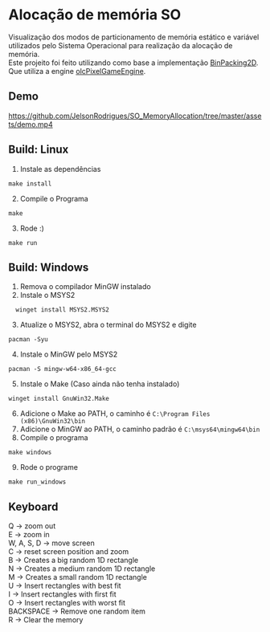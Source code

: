 # Alocação de memória SO

Visualização dos modos de particionamento de memória estático e variável utilizados pelo Sistema Operacional para realização da alocação de memória. <br>
Este projeito foi feito utilizando como base a implementação [BinPacking2D](https://github.com/lucaszm7/AED3_Bin_Packing). Que utiliza a engine [olcPixelGameEngine](https://github.com/OneLoneCoder/olcPixelGameEngine).


## Demo
https://github.com/JelsonRodrigues/SO_MemoryAllocation/tree/master/assets/demo.mp4

## Build: Linux
 1. Instale as dependências
   ```
   make install
   ```
 2. Compile o Programa 
   ```
   make
   ```
 3. Rode :)
   ```
   make run
   ```

## Build: Windows
  1. Remova o compilador MinGW instalado
  2. Instale o MSYS2
  ```
    winget install MSYS2.MSYS2
  ```
  3. Atualize o MSYS2, abra o terminal do MSYS2 e digite
  ```
  pacman -Syu
  ```
  4. Instale o MinGW pelo MSYS2
  ```
  pacman -S mingw-w64-x86_64-gcc
  ```
  5. Instale o Make (Caso ainda não tenha instalado)
  ```
  winget install GnuWin32.Make
  ```
  6. Adicione o Make ao PATH, o caminho é `C:\Program Files (x86)\GnuWin32\bin`
  7. Adicione o MinGW ao PATH, o caminho padrão é `C:\msys64\mingw64\bin`
  8. Compile o programa
  ```
  make windows
  ```
  9. Rode o programe
  ```
  make run_windows
  ```

## Keyboard

Q -> zoom out <br>
E -> zoom in <br>
W, A, S, D -> move screen<br>
C -> reset screen position and zoom<br>
B -> Creates a big random 1D rectangle <br>
N -> Creates a medium random 1D rectangle <br>
M -> Creates a small random 1D rectangle <br>
U -> Insert rectangles with best fit <br>
I -> Insert rectangles with first fit <br>
O -> Insert rectangles with worst fit <br>
BACKSPACE -> Remove one random item <br>
R -> Clear the memory <br>

